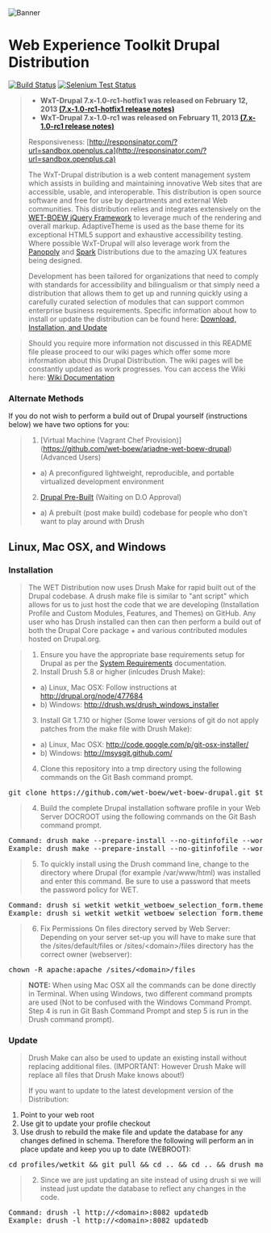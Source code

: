 <img alt="Banner" src="http://dl.dropbox.com/u/38413195/banner.jpeg" title="By Y Anderson (Own work) [CC-BY-SA-3.0 (http://creativecommons.org/licenses/by-sa/3.0">

# Web Experience Toolkit Drupal Distribution

[![Build Status](https://secure.travis-ci.org/wet-boew/wet-boew-drupal.png?branch=master)](http://travis-ci.org/wet-boew/wet-boew-drupal)
[![Selenium Test Status](https://saucelabs.com/buildstatus/sylus)](https://saucelabs.com/u/sylus)

>* **WxT-Drupal 7.x-1.0-rc1-hotfix1 was released on February 12, 2013 [(7.x-1.0-rc1-hotfix1 release notes)](https://github.com/wet-boew/wet-boew-drupal/wiki/v7.x-1.0-rc1-hotfix1-release-notes)**
>* **WxT-Drupal 7.x-1.0-rc1 was released on February 11, 2013 [(7.x-1.0-rc1 release notes)](https://github.com/wet-boew/wet-boew-drupal/wiki/v7.x-1.0-rc1-release-notes)**
>
>Responsiveness: [http://responsinator.com/?url=sandbox.openplus.ca](http://responsinator.com/?url=sandbox.openplus.ca)
>
>The WxT-Drupal distribution is a web content management system which assists in building and maintaining innovative Web sites that are accessible, usable, and interoperable. This distribution is open source software and free for use by departments and external Web communities. This distribution relies and integrates extensively on the [WET-BOEW jQuery Framework](http://github.com/wet-boew/wet-boew) to leverage much of the rendering and overall markup. AdaptiveTheme is used as the base theme for its exceptional HTML5 support and exhaustive accessibility testing. Where possible WxT-Drupal will also leverage work from the [Panopoly](http://drupal.org/project/panopoly) and [Spark](http://drupal.org/project/spark) Distributions due to the amazing UX features being designed.
>
>Development has been tailored for organizations that need to comply with standards for accessibility and bilingualism or that simply need a distribution that allows them to get up and running quickly using a carefully curated selection of modules that can support common enterprise business requirements. Specific information about how to install or update the distribution can be found here: [Download, Installation, and Update](https://github.com/wet-boew/wet-boew-drupal/wiki/Download%2C-Installation%2C-and-Update)

>Should you require more information not discussed in this README file please proceed to our wiki pages which offer some more information about this Drupal Distribution. The wiki pages will be constantly updated as work progresses. You can access the Wiki here: [Wiki Documentation](https://github.com/wet-boew/wet-boew-drupal/wiki)

### Alternate Methods

If you do not wish to perform a build out of Drupal yourself (instructions below) we have two options for you:
> 1. [Virtual Machine (Vagrant Chef Provision)] (https://github.com/wet-boew/ariadne-wet-boew-drupal) (Advanced Users)
>   * a) A preconfigured lightweight, reproducible, and portable virtualized development environment
> 2. [Drupal Pre-Built](https://github.com/sylus/wet-boew-drupal-compiled) (Waiting on D.O Approval)
>   * a) A prebuilt (post make build) codebase for people who don't want to play around with Drush

## Linux, Mac OSX, and Windows

### Installation

> The WET Distribution now uses Drush Make for rapid built out of the Drupal codebase. A drush make file is similar to "ant script" which allows for us to just host the code that we are developing (Installation Profile and Custom Modules, Features, and Themes) on GitHub. Any user who has Drush installed can then can then perform a build out of both the Drupal Core package + and various contributed modules hosted on Drupal.org.

> 1. Ensure you have the appropriate base requirements setup for Drupal as per the [System Requirements](https://github.com/wet-boew/wet-boew-drupal/wiki/System-Requirements) documentation.
> 2. Install Drush 5.8 or higher (inlcudes Drush Make):
>   * a) Linux, Mac OSX: Follow instructions at http://drupal.org/node/477684
>   * b) Windows: http://drush.ws/drush_windows_installer
> 3. Install Git 1.7.10 or higher (Some lower versions of git do not apply patches from the make file with Drush Make):
>   * a) Linux, Mac OSX: http://code.google.com/p/git-osx-installer/
>   * b) Windows: http://msysgit.github.com/
> 4. Clone this repository into a tmp directory using the following commands on the Git Bash command prompt.
<pre>
git clone https://github.com/wet-boew/wet-boew-drupal.git $tmpdir/wet-boew-drupal;
</pre>
> 4. Build the complete Drupal installation software profile in your Web Server DOCROOT using the following commands on the Git Bash command prompt.
<pre>
Command: drush make --prepare-install --no-gitinfofile --working-copy $tmpdir/wet-boew-drupal/build-wetkit.make $DOCROOT -v --debug
Example: drush make --prepare-install --no-gitinfofile --working-copy $tmpdir/wet-boew-drupal/build-wetkit.make /var/www/html --yes
</pre>
> 5. To quickly install using the Drush command line, change to the directory where Drupal (for example /var/www/html) was installed and enter this command.
> Be sure to use a password that meets the password policy for WET.
<pre>
Command: drush si wetkit wetkit_wetboew_selection_form.theme=wetkit_adaptivetheme --sites-subdir=&lt;domain&gt; --db-url=mysql://&lt;username&gt;:&lt;password&gt;@&lt;domain&gt;:&lt;port&gt;/&lt;database&gt; --account-name=&lt;username&gt; --account-mail=&lt;accountemail&gt; --account-pass=&lt;userpassword&gt; --site-mail=&lt;siteemail&gt; --site-name=&lt;sitename&gt;
Example: drush si wetkit wetkit_wetboew_selection_form.theme=wetkit_adaptivetheme --sites-subdir=drupal_wet --db-url=mysql://drupalusr:drupalusr_pass@localhost:3306/wetkit_db --account-name=admin --account-pass=WetKit@2012 --account-mail=admin@example.com --site-mail=admin@example.com --site-name="Web Experience Toolkit"
</pre>
> 6. Fix Permissions On files directory served by Web Server:
> Depending on your server set-up you will have to make sure that the /sites/default/files or /sites/&lt;domain&gt;/files directory has the correct owner (webserver):
<pre>
chown -R apache:apache /sites/&lt;domain&gt;/files
</pre>

> **NOTE:** When using Mac OSX all the commands can be done directly in Terminal.  When using Windows, two different command prompts are used (Not to be confused with the Windows Command Prompt.  Step 4 is run in Git Bash Command Prompt and step 5 is run in the Drush command prompt).

### Update

> Drush Make can also be used to update an existing install without replacing additional files. (IMPORTANT: However Drush Make will replace all files that Drush Make knows about!)
>
>If you want to update to the latest development version of the Distribution:
>
1. Point to your web root
2. Use git to update your profile checkout
3. Use drush to rebuild the make file and update the database for any changes defined in schema.
Therefore the following will perform an in place update and keep you up to date (WEBROOT):
<pre>
cd profiles/wetkit && git pull && cd .. && cd .. && drush make --working-copy profiles/wetkit/build-wetkit.make --yes
</pre>
> 2. Since we are just updating an site instead of using drush si we will instead just update the database to reflect any changes in the code.
<pre>
Command: drush -l http://&lt;domain&gt;:8082 updatedb
Example: drush -l http://&lt;domain&gt;:8082 updatedb
</pre>
